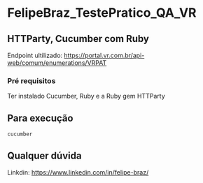 # FelipeBraz_TestePratico_QA_VR

## HTTParty, Cucumber com Ruby

Endpoint ultilizado: https://portal.vr.com.br/api-web/comum/enumerations/VRPAT

### Pré requisitos
Ter instalado Cucumber, Ruby e a Ruby gem HTTParty

## Para execução
````
cucumber 
````

## Qualquer dúvida 

Linkdin: https://www.linkedin.com/in/felipe-braz/